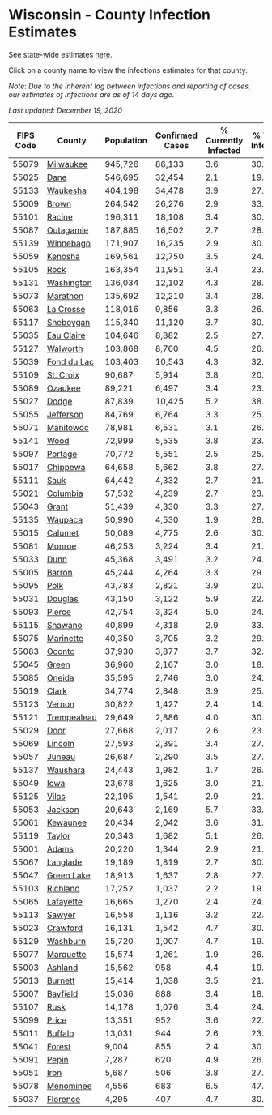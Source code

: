 # Wisconsin - County Infection Estimates

See state-wide estimates [here](/infections/us-wi).

Click on a county name to view the infections estimates for that county.

*Note: Due to the inherent lag between infections and reporting of cases, our estimates of infections are as of 14 days ago.*

*Last updated: December 19, 2020*

|   FIPS Code |                     County |   Population |   Confirmed Cases |   % Currently Infected |   % Total Infected |
|-------------|----------------------------|--------------|-------------------|------------------------|--------------------|
|       55079 |     [Milwaukee](milwaukee) |      945,726 |            86,133 |                    3.6 |               30.2 |
|       55025 |               [Dane](dane) |      546,695 |            32,454 |                    2.1 |               19.1 |
|       55133 |       [Waukesha](waukesha) |      404,198 |            34,478 |                    3.9 |               27.0 |
|       55009 |             [Brown](brown) |      264,542 |            26,276 |                    2.9 |               33.1 |
|       55101 |           [Racine](racine) |      196,311 |            18,108 |                    3.4 |               30.2 |
|       55087 |     [Outagamie](outagamie) |      187,885 |            16,502 |                    2.7 |               28.0 |
|       55139 |     [Winnebago](winnebago) |      171,907 |            16,235 |                    2.9 |               30.3 |
|       55059 |         [Kenosha](kenosha) |      169,561 |            12,750 |                    3.5 |               24.7 |
|       55105 |               [Rock](rock) |      163,354 |            11,951 |                    3.4 |               23.5 |
|       55131 |   [Washington](washington) |      136,034 |            12,102 |                    4.3 |               28.1 |
|       55073 |       [Marathon](marathon) |      135,692 |            12,210 |                    3.4 |               28.7 |
|       55063 |     [La Crosse](la-crosse) |      118,016 |             9,856 |                    3.3 |               26.4 |
|       55117 |     [Sheboygan](sheboygan) |      115,340 |            11,120 |                    3.7 |               30.5 |
|       55035 |   [Eau Claire](eau-claire) |      104,646 |             8,882 |                    2.5 |               27.1 |
|       55127 |       [Walworth](walworth) |      103,868 |             8,760 |                    4.5 |               26.9 |
|       55039 | [Fond du Lac](fond-du-lac) |      103,403 |            10,543 |                    4.3 |               32.6 |
|       55109 |     [St. Croix](st.-croix) |       90,687 |             5,914 |                    3.8 |               20.3 |
|       55089 |         [Ozaukee](ozaukee) |       89,221 |             6,497 |                    3.4 |               23.4 |
|       55027 |             [Dodge](dodge) |       87,839 |            10,425 |                    5.2 |               38.0 |
|       55055 |     [Jefferson](jefferson) |       84,769 |             6,764 |                    3.3 |               25.4 |
|       55071 |     [Manitowoc](manitowoc) |       78,981 |             6,531 |                    3.1 |               26.1 |
|       55141 |               [Wood](wood) |       72,999 |             5,535 |                    3.8 |               23.7 |
|       55097 |         [Portage](portage) |       70,772 |             5,551 |                    2.5 |               25.0 |
|       55017 |       [Chippewa](chippewa) |       64,658 |             5,662 |                    3.8 |               27.9 |
|       55111 |               [Sauk](sauk) |       64,442 |             4,332 |                    2.7 |               21.5 |
|       55021 |       [Columbia](columbia) |       57,532 |             4,239 |                    2.7 |               23.6 |
|       55043 |             [Grant](grant) |       51,439 |             4,330 |                    3.3 |               27.1 |
|       55135 |         [Waupaca](waupaca) |       50,990 |             4,530 |                    1.9 |               28.6 |
|       55015 |         [Calumet](calumet) |       50,089 |             4,775 |                    2.6 |               30.5 |
|       55081 |           [Monroe](monroe) |       46,253 |             3,224 |                    3.4 |               21.9 |
|       55033 |               [Dunn](dunn) |       45,368 |             3,491 |                    3.2 |               24.1 |
|       55005 |           [Barron](barron) |       45,244 |             4,264 |                    3.3 |               29.6 |
|       55095 |               [Polk](polk) |       43,783 |             2,821 |                    3.9 |               20.1 |
|       55031 |         [Douglas](douglas) |       43,150 |             3,122 |                    5.9 |               22.2 |
|       55093 |           [Pierce](pierce) |       42,754 |             3,324 |                    5.0 |               24.3 |
|       55115 |         [Shawano](shawano) |       40,899 |             4,318 |                    2.9 |               33.7 |
|       55075 |     [Marinette](marinette) |       40,350 |             3,705 |                    3.2 |               29.1 |
|       55083 |           [Oconto](oconto) |       37,930 |             3,877 |                    3.7 |               32.5 |
|       55045 |             [Green](green) |       36,960 |             2,167 |                    3.0 |               18.4 |
|       55085 |           [Oneida](oneida) |       35,595 |             2,746 |                    3.0 |               24.6 |
|       55019 |             [Clark](clark) |       34,774 |             2,848 |                    3.9 |               25.9 |
|       55123 |           [Vernon](vernon) |       30,822 |             1,427 |                    2.4 |               14.5 |
|       55121 | [Trempealeau](trempealeau) |       29,649 |             2,886 |                    4.0 |               30.7 |
|       55029 |               [Door](door) |       27,668 |             2,017 |                    2.6 |               23.1 |
|       55069 |         [Lincoln](lincoln) |       27,593 |             2,391 |                    3.4 |               27.4 |
|       55057 |           [Juneau](juneau) |       26,687 |             2,290 |                    3.5 |               27.1 |
|       55137 |       [Waushara](waushara) |       24,443 |             1,982 |                    1.7 |               26.1 |
|       55049 |               [Iowa](iowa) |       23,678 |             1,625 |                    3.0 |               21.5 |
|       55125 |             [Vilas](vilas) |       22,195 |             1,541 |                    2.9 |               21.8 |
|       55053 |         [Jackson](jackson) |       20,643 |             2,169 |                    5.7 |               33.2 |
|       55061 |       [Kewaunee](kewaunee) |       20,434 |             2,042 |                    3.6 |               31.5 |
|       55119 |           [Taylor](taylor) |       20,343 |             1,682 |                    5.1 |               26.0 |
|       55001 |             [Adams](adams) |       20,220 |             1,344 |                    2.9 |               21.0 |
|       55067 |       [Langlade](langlade) |       19,189 |             1,819 |                    2.7 |               30.3 |
|       55047 |   [Green Lake](green-lake) |       18,913 |             1,637 |                    2.8 |               27.6 |
|       55103 |       [Richland](richland) |       17,252 |             1,037 |                    2.2 |               19.2 |
|       55065 |     [Lafayette](lafayette) |       16,665 |             1,270 |                    2.4 |               24.4 |
|       55113 |           [Sawyer](sawyer) |       16,558 |             1,116 |                    3.2 |               22.2 |
|       55023 |       [Crawford](crawford) |       16,131 |             1,542 |                    4.7 |               30.2 |
|       55129 |       [Washburn](washburn) |       15,720 |             1,007 |                    4.7 |               19.8 |
|       55077 |     [Marquette](marquette) |       15,574 |             1,261 |                    1.9 |               26.1 |
|       55003 |         [Ashland](ashland) |       15,562 |               958 |                    4.4 |               19.2 |
|       55013 |         [Burnett](burnett) |       15,414 |             1,038 |                    3.5 |               21.1 |
|       55007 |       [Bayfield](bayfield) |       15,036 |               888 |                    3.4 |               18.5 |
|       55107 |               [Rusk](rusk) |       14,178 |             1,076 |                    3.4 |               24.1 |
|       55099 |             [Price](price) |       13,351 |               952 |                    3.6 |               22.4 |
|       55011 |         [Buffalo](buffalo) |       13,031 |               944 |                    2.6 |               23.1 |
|       55041 |           [Forest](forest) |        9,004 |               855 |                    2.4 |               30.4 |
|       55091 |             [Pepin](pepin) |        7,287 |               620 |                    4.9 |               26.5 |
|       55051 |               [Iron](iron) |        5,687 |               506 |                    3.8 |               27.7 |
|       55078 |     [Menominee](menominee) |        4,556 |               683 |                    6.5 |               47.1 |
|       55037 |       [Florence](florence) |        4,295 |               407 |                    4.7 |               30.7 |